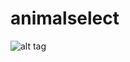 animalselect
============

![alt tag](https://raw.github.com/gillestasse/animalselect/blob/master/documentation/double1.png)
